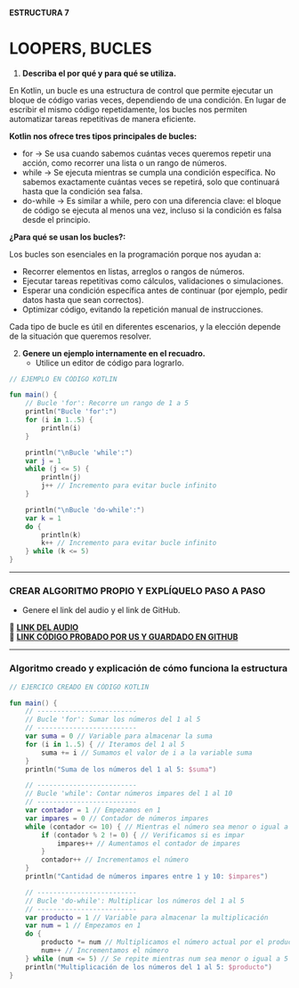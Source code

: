 #### ESTRUCTURA 7  
# LOOPERS, BUCLES

1. **Describa el por qué y para qué se utiliza.**

En Kotlin, un bucle es una estructura de control que permite ejecutar un bloque de código varias veces, dependiendo de una condición. En lugar de escribir el mismo código repetidamente, los bucles nos permiten automatizar tareas repetitivas de manera eficiente.

**Kotlin nos ofrece tres tipos principales de bucles:**
- for → Se usa cuando sabemos cuántas veces queremos repetir una acción, como recorrer una lista o un rango de números.
- while → Se ejecuta mientras se cumpla una condición específica. No sabemos exactamente cuántas veces se repetirá, solo que continuará hasta que la condición sea falsa.
- do-while → Es similar a while, pero con una diferencia clave: el bloque de código se ejecuta al menos una vez, incluso si la condición es falsa desde el principio.

**¿Para qué se usan los bucles?:**

Los bucles son esenciales en la programación porque nos ayudan a:
- Recorrer elementos en listas, arreglos o rangos de números.
- Ejecutar tareas repetitivas como cálculos, validaciones o simulaciones.
- Esperar una condición específica antes de continuar (por ejemplo, pedir datos hasta que sean correctos).
- Optimizar código, evitando la repetición manual de instrucciones.

Cada tipo de bucle es útil en diferentes escenarios, y la elección depende de la situación que queremos resolver.



2. **Genere un ejemplo internamente en el recuadro.**  
   - Utilice un editor de código para lograrlo.  

```kotlin
// EJEMPLO EN CÓDIGO KOTLIN

fun main() {
    // Bucle 'for': Recorre un rango de 1 a 5
    println("Bucle 'for':")
    for (i in 1..5) {
        println(i)
    }

    println("\nBucle 'while':")
    var j = 1
    while (j <= 5) {
        println(j)
        j++ // Incremento para evitar bucle infinito
    }

    println("\nBucle 'do-while':")
    var k = 1
    do {
        println(k)
        k++ // Incremento para evitar bucle infinito
    } while (k <= 5)
}


```

---

### CREAR ALGORITMO PROPIO Y EXPLÍQUELO PASO A PASO  
- Genere el link del audio y el link de GitHub.  

🔗 **[LINK DEL AUDIO](https://github.com/Beltran18/Kotlin/blob/beb2dc12fb0ebcc7ef5fa44f7ba7ed77a11bd0b3/tarjeta1/audio-tarjeta1.ogg)**  
🔗 **[LINK CÓDIGO PROBADO POR US Y GUARDADO EN GITHUB](https://github.com/Beltran18/Kotlin/blob/4786c503181391eb065b9ea962e2a517275d4359/tarjeta1/img-tarjeta1.png)**  

---

### Algoritmo creado y explicación de cómo funciona la estructura  

```kotlin
// EJERCICO CREADO EN CÓDIGO KOTLIN

fun main() {
    // -------------------------
    // Bucle 'for': Sumar los números del 1 al 5
    // -------------------------
    var suma = 0 // Variable para almacenar la suma
    for (i in 1..5) { // Iteramos del 1 al 5
        suma += i // Sumamos el valor de i a la variable suma
    }
    println("Suma de los números del 1 al 5: $suma")

    // -------------------------
    // Bucle 'while': Contar números impares del 1 al 10
    // -------------------------
    var contador = 1 // Empezamos en 1
    var impares = 0 // Contador de números impares
    while (contador <= 10) { // Mientras el número sea menor o igual a 10
        if (contador % 2 != 0) { // Verificamos si es impar
            impares++ // Aumentamos el contador de impares
        }
        contador++ // Incrementamos el número
    }
    println("Cantidad de números impares entre 1 y 10: $impares")

    // -------------------------
    // Bucle 'do-while': Multiplicar los números del 1 al 5
    // -------------------------
    var producto = 1 // Variable para almacenar la multiplicación
    var num = 1 // Empezamos en 1
    do {
        producto *= num // Multiplicamos el número actual por el producto
        num++ // Incrementamos el número
    } while (num <= 5) // Se repite mientras num sea menor o igual a 5
    println("Multiplicación de los números del 1 al 5: $producto")
}


```
